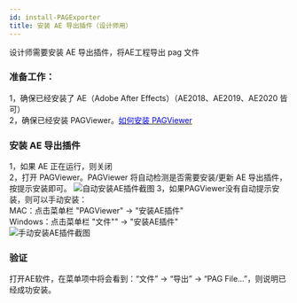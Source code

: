 ```yaml
---
id: install-PAGExporter
title: 安装 AE 导出插件（设计师用）
---
```


设计师需要安装 AE 导出插件，将AE工程导出 pag 文件

### 准备工作：
1，确保已经安装了 AE（Adobe After Effects）（AE2018、AE2019、AE2020 皆可）<br/>
2，确保已经安装 PAGViewer。[<font color=blue>如何安装 PAGViewer</font>](/docs/install.html)<br/>

### 安装 AE 导出插件
1，如果 AE 正在运行，则关闭<br/>
2，打开 PAGViewer。PAGViewer 将自动检测是否需要安装/更新 AE 导出插件，按提示安装即可。
![自动安装AE插件截图](/img/docs/install-PAGExporter1.jpg)
3，如果PAGViewer没有自动提示安装，则可以手动安装： <br/>
   MAC：点击菜单栏 "PAGViewer" -> "安装AE插件" <br/>
   Windows：点击菜单栏 "文件"" -> "安装AE插件" <br/>
![手动安装AE插件截图](/img/docs/install-PAGExporter2.jpg)

### 验证
  打开AE软件，在菜单项中将会看到：“文件” -> “导出” -> “PAG File...”，则说明已经成功安装。